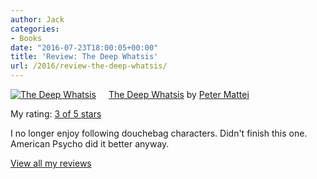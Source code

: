 ```yaml
---
author: Jack
categories:
- Books
date: "2016-07-23T18:00:05+00:00"
title: 'Review: The Deep Whatsis'
url: /2016/review-the-deep-whatsis/
---
```


<a style="float: left; padding-right: 20px;" href="http://www.goodreads.com/book/show/17316555"><img src="https://d.gr-assets.com/books/1360646271m/17316555.jpg" alt="The Deep Whatsis" border="0" /></a>
  
[The Deep Whatsis][1] by [Peter Mattei][2]
  
My rating: [3 of 5 stars][3]

I no longer enjoy following douchebag characters. Didn't finish this one. American Psycho did it better anyway.

[View all my reviews][3]

 [1]: http://www.goodreads.com/book/show/17316555
 [2]: http://www.goodreads.com/author/show/5272329
 [3]: http://www.goodreads.com/review/show/1705079013